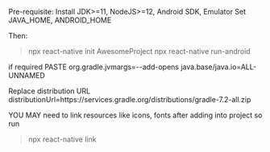 Pre-requisite:
Install JDK>=11, NodeJS>=12, Android SDK, Emulator
Set JAVA_HOME, ANDROID_HOME

Then:

>npx react-native init AwesomeProject
>npx react-native run-android

if required
PASTE org.gradle.jvmargs=--add-opens java.base/java.io=ALL-UNNAMED

Replace distribution URL
distributionUrl=https\://services.gradle.org/distributions/gradle-7.2-all.zip 

YOU MAY need to link resources like icons, fonts after adding into project so run
>npx react-native link